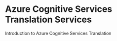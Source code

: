 # Azure Cognitive Services Translation Services
Introduction to Azure Cognitive Services Translation 
